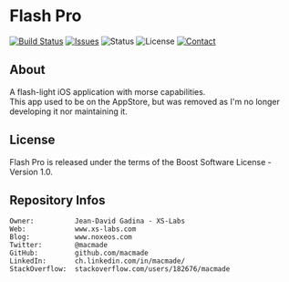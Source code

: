 Flash Pro
=========

[![Build Status](https://img.shields.io/travis/macmade/FlashPro.svg?branch=master&style=flat)](https://travis-ci.org/macmade/FlashPro)
[![Issues](http://img.shields.io/github/issues/macmade/FlashPro.svg?style=flat)](https://github.com/macmade/FlashPro/issues)
![Status](https://img.shields.io/badge/status-inactive-lightgray.svg?style=flat)
![License](https://img.shields.io/badge/license-boost-brightgreen.svg?style=flat)
[![Contact](https://img.shields.io/badge/contact-@macmade-blue.svg?style=flat)](https://twitter.com/macmade)

About
-----

A flash-light iOS application with morse capabilities.  
This app used to be on the AppStore, but was removed as I'm no longer developing it nor maintaining it.

License
-------

Flash Pro is released under the terms of the Boost Software License - Version 1.0.

Repository Infos
----------------

    Owner:			Jean-David Gadina - XS-Labs
    Web:			www.xs-labs.com
    Blog:			www.noxeos.com
    Twitter:		@macmade
    GitHub:			github.com/macmade
    LinkedIn:		ch.linkedin.com/in/macmade/
    StackOverflow:	stackoverflow.com/users/182676/macmade